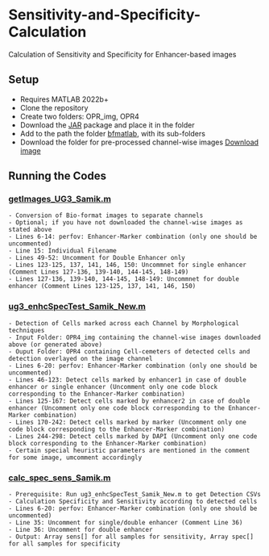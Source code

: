 # Sensitivity-and-Specificity-Calculation
Calculation of Sensitivity and Specificity for Enhancer-based images

## Setup
- Requires MATLAB 2022b+
- Clone the repository
- Create two folders: OPR_img, OPR4
- Download the [JAR](https://drive.google.com/file/d/1QsUZE0iuNcTvmb4uFuyjx8QumM7EAAY4/view?usp=sharing) package and place it in the folder
- Add to the path the folder [bfmatlab](https://github.com/MitraLab-Organization/Sensitivity-and-Specificity-Calculation/tree/main/bfmatlab/bfmatlab), with its sub-folders
- Download the folder for pre-processed channel-wise images [Download image](https://drive.google.com/drive/folders/1jow6-PwMH-pGd_4WXsnIezbj2LBiIAbP?usp=drive_link)

## Running the Codes

### [getImages_UG3_Samik.m](https://github.com/MitraLab-Organization/Sensitivity-and-Specificity-Calculation/blob/main/getImages_UG3_Samik.m)
    - Conversion of Bio-format images to separate channels
    - Optional; if you have not downloaded the channel-wise images as stated above
    - Lines 6-14: perfov: Enhancer-Marker combination (only one should be uncommented)
    - Line 15: Individual Filename
    - Lines 49-52: Uncomment for Double Enhancer only
    - Lines 123-125, 137, 141, 146, 150: Uncommnet for single enhancer (Comment Lines 127-136, 139-140, 144-145, 148-149)
    - Lines 127-136, 139-140, 144-145, 148-149: Uncommnet for double enhancer (Comment Lines 123-125, 137, 141, 146, 150)

### [ug3_enhcSpecTest_Samik_New.m](https://github.com/MitraLab-Organization/Sensitivity-and-Specificity-Calculation/blob/main/ug3_enhcSpecTest_Samik_New.m)
    - Detection of Cells marked across each Channel by Morphological techniques
    - Input Folder: OPR4_img containing the channel-wise images downloaded above (or generated above)
    - Ouput Folder: OPR4 containing Cell-cemeters of detected cells and detection overlayed on the image channel
    - Lines 6-20: perfov: Enhancer-Marker combination (only one should be uncommented)
    - Lines 46-123: Detect cells marked by enhancer1 in case of double enhancer or single enhancer (Uncomment only one code block corresponding to the Enhancer-Marker combination) 
    - Lines 125-167: Detect cells marked by enhancer2 in case of double enhancer (Uncomment only one code block corresponding to the Enhancer-Marker combination)
    - Lines 170-242: Detect cells marked by marker (Uncomment only one code block corresponding to the Enhancer-Marker combination)
    - Lines 244-298: Detect cells marked by DAPI (Uncomment only one code block corresponding to the Enhancer-Marker combination)
    - Certain special heuristic parameters are mentioned in the comment for some image, umcomment accordingly

### [calc_spec_sens_Samik.m](https://github.com/MitraLab-Organization/Sensitivity-and-Specificity-Calculation/blob/main/calc_spec_sens_Samik.m)
    - Prerequisite: Run ug3_enhcSpecTest_Samik_New.m to get Detection CSVs
    - Calculation Specificity and Sensitivity according to detected cells
    - Lines 6-20: perfov: Enhancer-Marker combination (only one should be uncommented)
    - Line 35: Uncomment for single/double enhancer (Comment Line 36)
    - Line 36: Uncomment for double enhancer
    - Output: Array sens[] for all samples for sensitivity, Array spec[] for all samples for specificity
